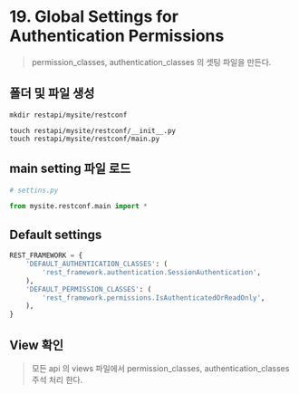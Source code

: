 # 19. Global Settings for Authentication Permissions

> permission_classes, authentication_classes 의 셋팅 파일을 만든다.

## 폴더 및 파일 생성

```commandline
mkdir restapi/mysite/restconf

touch restapi/mysite/restconf/__init__.py
touch restapi/mysite/restconf/main.py
```

## main setting 파일 로드

```python
# settins.py

from mysite.restconf.main import *
```

## Default settings

```python
REST_FRAMEWORK = {
    'DEFAULT_AUTHENTICATION_CLASSES': (
        'rest_framework.authentication.SessionAuthentication',
    ),
    'DEFAULT_PERMISSION_CLASSES': (
        'rest_framework.permissions.IsAuthenticatedOrReadOnly',
    ),
}
```

## View 확인

> 모든 api 의 views 파일에서 permission_classes, authentication_classes 주석 처리 한다.
